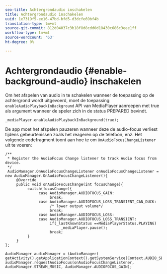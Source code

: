 ```yaml
---
seo-title: Achtergrondaudio inschakelen
title: Achtergrondaudio inschakelen
uuid: 1e7319f5-ee16-47bd-bfd5-d3dcfe69bf4b
translation-type: tm+mt
source-git-commit: 812d04037c3b18f8d8cdd0d18430c686c3eee1ff
workflow-type: tm+mt
source-wordcount: '63'
ht-degree: 0%

---
```



# Achtergrondaudio {#enable-background-audio} inschakelen

Om het afspelen van audio in te schakelen wanneer de toepassing op de achtergrond wordt uitgevoerd, moet de toepassing `enableAudioPlaybackInBackground` API van MediaPlayer aanroepen met true als argument wanneer de speler zich in de status PREPARED bevindt.

```
_mediaPlayer.enableAudioPlaybackInBackground(true);
```

De app moet het afspelen pauzeren wanneer deze de audio-focus verliest tijdens gebeurtenissen zoals het reageren op de telefoon, enz. Het volgende codefragment toont aan hoe te om `OnAudioFocusChangeListener` uit te voeren:

```
/** 
 * Register the AudioFocus Change listener to track Audio focus from device. 
 */ 
 AudioManager.OnAudioFocusChangeListener onAudioFocusChangeListener = new AudioManager.OnAudioFocusChangeListener(){ 
     @Override 
     public void onAudioFocusChange(int focusChange){ 
          switch(focusChange){ 
               case AudioManager.AUDIOFOCUS_GAIN: 
                    break; 
               case AudioManager.AUDIOFOCUS_LOSS_TRANSIENT_CAN_DUCK: 
                    /* lower output volume*/ 
                    break; 
               case AudioManager.AUDIOFOCUS_LOSS: 
               case AudioManager.AUDIOFOCUS_LOSS_TRANSIENT: 
                    if(_lastKnownStatus ==MediaPlayerStatus.PLAYING) 
                         _mediaPlayer.pause(); 
                    break; 
          } 
     } 
}; 
 
AudioManager audioManager = (AudioManager) getActivity().getApplicationContext().getSystemService(Context.AUDIO_SERVICE); 
audioManager.requestAudioFocus(onAudioFocusChangeListener, AudioManager.STREAM_MUSIC, AudioManager.AUDIOFOCUS_GAIN);
```

